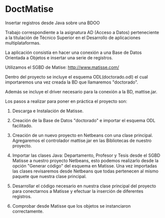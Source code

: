 # DoctMatise
Insertar registros desde Java sobre una BDOO

Trabajo correspondiente a la asignatura AD (Acceso a Datos) perteneciente a la titulación de Técnico Superior en el Desarrollo de aplicaciones multiplataformas.

La aplicación consistía en hacer una conexión a una Base de Datos Orientada a Objetos e insertar una serie de registros.

Utilizamos el SGBD de Matise: http://www.matisse.com/

Dentro del proyecto se incluye el esquema ODL(doctorado.odl) el cual importaremos una vez creada la BD que llamaremos "doctorado".

Además se incluye el driver necesario para la conexión a la BD, mattise.jar.


Los pasos a realizar para poner en práctica el proyecto son:

1. Descarga e Instalación de Matisse.

2. Creación de la Base de Datos "doctorado" e importar el esquema ODL facilitado.

3. Creación de un nuevo proyecto en Netbeans con una clase principal. Agregaremos el controlador mattise.jar en las Bibliotecas de nuestro proyecto.

4. Importar las clases Java: Departamento, Profesor y Tesis desde el SGBD Matisse a nuestro proyecto Netbeans, esto podemos realizarlo desde la opción "Generar código" del esquema en Matisse. Una vez importadas las clases revisaremos desde Netbeans que todas pertenecen al mismo paquete que nuestra clase principal.

5. Desarrollar el código necesario en nuestra clase principal del proyecto para conectarnos a Matisse y efectuar la inserción de diferentes registros.

6. Comprobar desde Matisse que los objetos se instanciaron correctamente.
